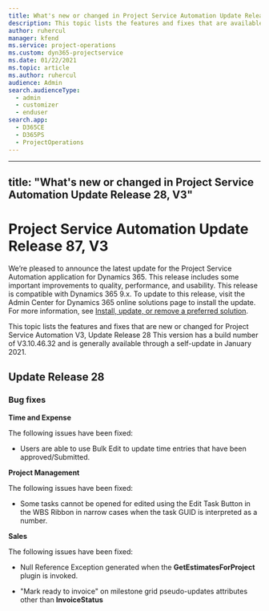 ```yaml
---
title: What's new or changed in Project Service Automation Update Release 28, V3
description: This topic lists the features and fixes that are available in Project Service Automation Update Release 28, V3.
author: ruhercul
manager: kfend
ms.service: project-operations
ms.custom: dyn365-projectservice
ms.date: 01/22/2021
ms.topic: article
ms.author: ruhercul
audience: Admin
search.audienceType: 
  - admin
  - customizer
  - enduser
search.app: 
  - D365CE
  - D365PS
  - ProjectOperations
---
```



---
title: "What's new or changed in Project Service Automation Update Release 28, V3"
---

Project Service Automation Update Release 87, V3
================================================

We’re pleased to announce the latest update for the Project Service Automation
application for Dynamics 365. This release includes some important improvements
to quality, performance, and usability. This release is compatible with Dynamics
365 9.x. To update to this release, visit the Admin Center for Dynamics 365
online solutions page to install the update. For more information, see [Install,
update, or remove a preferred
solution](https://docs.microsoft.com/power-platform/admin/install-remove-preferred-solution).

This topic lists the features and fixes that are new or changed for Project
Service Automation V3, Update Release 28 This version has a build number of
V3.10.46.32 and is generally available through a self-update in January 2021.

Update Release 28
-----------------

### Bug fixes

**Time and Expense**

The following issues have been fixed:

-   Users are able to use Bulk Edit to update time entries that have been
    approved/Submitted.

**Project Management**

The following issues have been fixed:

-   Some tasks cannot be opened for edited using the Edit Task Button in the WBS
    Ribbon in narrow cases when the task GUID is interpreted as a number.

**Sales**

The following issues have been fixed:

-   Null Reference Exception generated when the **GetEstimatesForProject**
    plugin is invoked.

-   "Mark ready to invoice" on milestone grid pseudo-updates attributes other
    than **InvoiceStatus**

